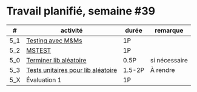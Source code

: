 # Travail planifié, semaine #39

|#|activité|durée|remarque
|---|-|-|-
|5_1| [Testing avec M&Ms](../exos/05-01-test/TestsFonctionnelsSucrerie.docx)|1P|
5_2|[MSTEST](../exos/05-02/calc.md)|1P| 
|5_0| [Terminer lib aléatoire](../exos/04-03-lib/lib.md)|0.5P|si nécessaire
5_3|[Tests unitaires pour lib aléatoire](../exos/05-03/libtest.md)|1.5-2P | À rendre
5_X|Évaluation 1 | 1P | 






